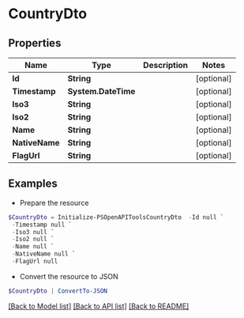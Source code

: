 # CountryDto
## Properties

Name | Type | Description | Notes
------------ | ------------- | ------------- | -------------
**Id** | **String** |  | [optional] 
**Timestamp** | **System.DateTime** |  | [optional] 
**Iso3** | **String** |  | [optional] 
**Iso2** | **String** |  | [optional] 
**Name** | **String** |  | [optional] 
**NativeName** | **String** |  | [optional] 
**FlagUrl** | **String** |  | [optional] 

## Examples

- Prepare the resource
```powershell
$CountryDto = Initialize-PSOpenAPIToolsCountryDto  -Id null `
 -Timestamp null `
 -Iso3 null `
 -Iso2 null `
 -Name null `
 -NativeName null `
 -FlagUrl null
```

- Convert the resource to JSON
```powershell
$CountryDto | ConvertTo-JSON
```

[[Back to Model list]](../README.md#documentation-for-models) [[Back to API list]](../README.md#documentation-for-api-endpoints) [[Back to README]](../README.md)

